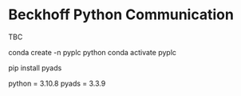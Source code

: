 # Beckhoff Python Communication
TBC


conda create -n pyplc python
conda activate pyplc

pip install pyads


python = 3.10.8
pyads = 3.3.9
